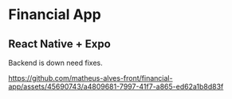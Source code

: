 # Financial App
## React Native + Expo
Backend is down need fixes.

https://github.com/matheus-alves-front/financial-app/assets/45690743/a4809681-7997-41f7-a865-ed62a1b8d83f


